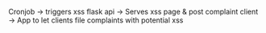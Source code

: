 Cronjob -> triggers xss
flask api -> Serves xss page & post complaint
client -> App to let clients file complaints with potential xss

